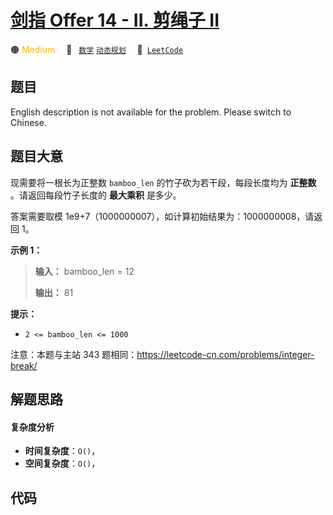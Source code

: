 # [剑指 Offer 14 - II. 剪绳子 II](https://leetcode.cn/problems/jian-sheng-zi-ii-lcof)

🟠 <font color=#ffb800>Medium</font>&emsp; 🔖&ensp; [`数学`](/tag/math.md) [`动态规划`](/tag/dynamic-programming.md)&emsp; 🔗&ensp;[`LeetCode`](https://leetcode.cn/problems/jian-sheng-zi-ii-lcof)

## 题目

English description is not available for the problem. Please switch to
Chinese.


## 题目大意

现需要将一根长为正整数 `bamboo_len` 的竹子砍为若干段，每段长度均为 **正整数** 。请返回每段竹子长度的 **最大乘积** 是多少。

答案需要取模 1e9+7（1000000007），如计算初始结果为：1000000008，请返回 1。



**示例 1：**

> 
> 
> 
> 
> 
> **输入：** bamboo_len = 12
> 
> **输出：** 81
> 
> 



**提示：**

  * `2 <= bamboo_len <= 1000`

注意：本题与主站 343 题相同：<https://leetcode-cn.com/problems/integer-break/>




## 解题思路

#### 复杂度分析

- **时间复杂度**：`O()`，
- **空间复杂度**：`O()`，

## 代码

```javascript

```